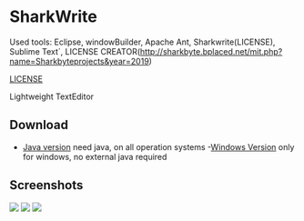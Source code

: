 # SharkWrite

Used tools: Eclipse, windowBuilder, Apache Ant, Sharkwrite(LICENSE), Sublime Text´, LICENSE CREATOR(http://sharkbyte.bplaced.net/mit.php?name=Sharkbyteprojects&year=2019)

[LICENSE](http://sharkbyte.bplaced.net/mit.php?name=Sharkbyteprojects&year=2019)

Lightweight TextEditor

## Download

- [Java version](https://github.com/Sharkbyteprojects/SharkWrite/releases/download/3/SharkWrite.jar) need java, on all operation systems
-[Windows Version](https://github.com/FreeSoftwareDevlopment/SharkWrite/releases/download/4/SharkWrite.installer.exe) only for windows, no external java required

## Screenshots

![](https://user-images.githubusercontent.com/40953479/68527540-35698f00-02e8-11ea-8009-3f6c96fdac46.png)
![](https://user-images.githubusercontent.com/40953479/68527594-d9533a80-02e8-11ea-8f9a-d5af0d1514a5.png)
![](https://user-images.githubusercontent.com/40953479/68527606-056ebb80-02e9-11ea-80ae-8dcc96cfd737.PNG)
